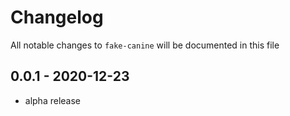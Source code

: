 # Changelog

All notable changes to `fake-canine` will be documented in this file

## 0.0.1 - 2020-12-23

-   alpha release
